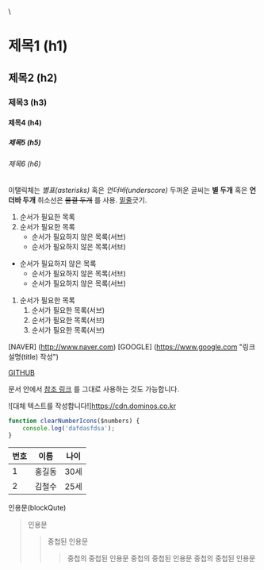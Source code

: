 \\<!-- 주석입니다. -->

# 제목1 (h1)
## 제목2 (h2)
### 제목3 (h3)
#### 제목4 (h4)
##### 제목5 (h5)
###### 제목6 (h6)

이탤릭체는 *별표(asterisks)* 혹은 _언더바(underscore)_
두꺼운 글씨는 **별 두개** 혹은 __언더바 두개__
취소선은 ~~물결 두개~~ 를 사용.
<u>밑줄</u>긋기.

1. 순서가 필요한 목록
1. 순서가 필요한 목록
    - 순서가 필요하지 않은 목록(서브)
    - 순서가 필요하지 않은 목록(서브)
- 순서가 필요하지 않은 목록
    - 순서가 필요하지 않은 목록(서브)
    - 순서가 필요하지 않은 목록(서브)


1. 순서가 필요한 목록
    1. 순서가 필요한 목록(서브)
    1. 순서가 필요한 목록(서브)
    1. 순서가 필요한 목록(서브)

[NAVER] (http://www.naver.com)
[GOOGLE] (https://www.google.com "링크 설명(title) 작성")

[GITHUB][1]

문서 안에서 [참조 링크] 를 그대로 사용하는 것도 가능합니다.

[1]: https://github.com/JeongEY321
[참조 링크]: https://www.naver.com

![대체 텍스트를 작성합니다!]https://cdn.dominos.co.kr


```javascript
function clearNumberIcons($numbers) {
    console.log('dafdasfdsa');
}
```


|번호|이름|나이|
|---|---|---|
|1|홍길동|30세|
|2|김철수|25세|

인용문(blockQute)

> 인용문
>> 중첩된 인용문
>>> 중첩의 중첩된 인용문
>>> 중첩의 중첩된 인용문
>>> 중첩의 중첩된 인용문